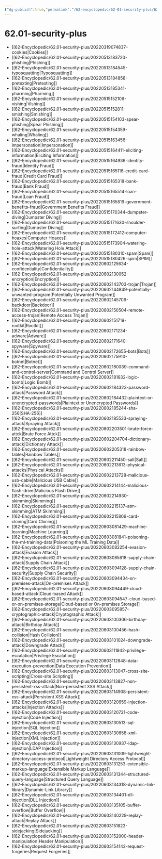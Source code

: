 ```yaml
---
{"dg-publish":true,"permalink":"/62-encyclopedic/62-01-security-plus/62-01-security-plus/","dgHomeLink":true,"dgPassFrontmatter":false}
---
```



# 62.01-security-plus


- [[62-Encyclopedic/62.01-security-plus/20220319074837-cookies|Cookies]]
- [[62-Encyclopedic/62.01-security-plus/20220513183720-phishing|Phishing]]
- [[62-Encyclopedic/62.01-security-plus/20220513184545-typosquatting|Typosquatting]]
- [[62-Encyclopedic/62.01-security-plus/20220513184858-pretexting|Pretexting]]
- [[62-Encyclopedic/62.01-security-plus/20220513185341-pharming|Pharming]]
- [[62-Encyclopedic/62.01-security-plus/20220515152106-vishing|Vishing]]
- [[62-Encyclopedic/62.01-security-plus/20220515152811-smishing|Smishing]]
- [[62-Encyclopedic/62.01-security-plus/20220515154103-spear-phishing|Spear Phishing]]
- [[62-Encyclopedic/62.01-security-plus/20220515154359-whaling|Whaling]]
- [[62-Encyclopedic/62.01-security-plus/20220515163456-impersonation|Impersonation]]
- [[62-Encyclopedic/62.01-security-plus/20220515164411-eliciting-information|Eliciting Information]]
- [[62-Encyclopedic/62.01-security-plus/20220515164936-identity-fraud|Identity Fraud]]
- [[62-Encyclopedic/62.01-security-plus/20220515165116-credit-card-fraud|Credit Card Fraud]]
- [[62-Encyclopedic/62.01-security-plus/20220515165318-bank-fraud|Bank Fraud]]
- [[62-Encyclopedic/62.01-security-plus/20220515165514-loan-fraud|Loan Fraud]]
- [[62-Encyclopedic/62.01-security-plus/20220515165819-government-benefits-fraud|Government Benefits Fraud]]
- [[62-Encyclopedic/62.01-security-plus/20220515170344-dumpster-diving|Dumpster Diving]]
- [[62-Encyclopedic/62.01-security-plus/20220515171630-shoulder-surfing|Dumpster Diving]]
- [[62-Encyclopedic/62.01-security-plus/20220515172412-computer-hoaxes|Computer Hoaxes]]
- [[62-Encyclopedic/62.01-security-plus/20220515173904-watering-hole-attack|Watering Hole Attack]]
- [[62-Encyclopedic/62.01-security-plus/20220515180310-spam|Spam]]
- [[62-Encyclopedic/62.01-security-plus/20220515180426-spim|SPIM]]
- [[62-Encyclopedic/62.01-security-plus/20220602125634-confidentiality|Confidentiality]]
- [[62-Encyclopedic/62.01-security-plus/20220602130052-encryption|Encryption]]
- [[62-Encyclopedic/62.01-security-plus/20220602143703-trojan|Trojan]]
- [[62-Encyclopedic/62.01-security-plus/20220602144849-potentially-unwanted-program|Potentially Unwanted Program]]
- [[62-Encyclopedic/62.01-security-plus/20220602145709-backdoor|Backdoor]]
- [[62-Encyclopedic/62.01-security-plus/20220602150504-remote-access-trojan|Remote Access Trojan]]
- [[62-Encyclopedic/62.01-security-plus/20220602151719-rootkit|Rootkit]]
- [[62-Encyclopedic/62.01-security-plus/20220602171234-adware|Adware]]
- [[62-Encyclopedic/62.01-security-plus/20220602171640-spyware|Spyware]]
- [[62-Encyclopedic/62.01-security-plus/20220602172655-bots|Bots]]
- [[62-Encyclopedic/62.01-security-plus/20220602175910-botnet|Botnet]]
- [[62-Encyclopedic/62.01-security-plus/20220602180039-command-and-control-server|Command and Control Server]]
- [[62-Encyclopedic/62.01-security-plus/20220602181632-logic-bomb|Logic Bomb]]
- [[62-Encyclopedic/62.01-security-plus/20220602184323-password-attack|Password Attack]]
- [[62-Encyclopedic/62.01-security-plus/20220602184432-plaintext-or-unencrypted-passwords|Plaintext or Unencrypted Passwords]]
- [[62-Encyclopedic/62.01-security-plus/20220602185244-sha-256|SHA-256]]
- [[62-Encyclopedic/62.01-security-plus/20220602185533-spraying-attack|Spraying Attack]]
- [[62-Encyclopedic/62.01-security-plus/20220602203501-brute-force-attck|Brute Force Attck]]
- [[62-Encyclopedic/62.01-security-plus/20220602204704-dictionary-attack|Dictionary Attack]]
- [[62-Encyclopedic/62.01-security-plus/20220602205318-rainbow-tables|Rainbow Tables]]
- [[62-Encyclopedic/62.01-security-plus/20220602211450-salt|Salt]]
- [[62-Encyclopedic/62.01-security-plus/20220602213613-physical-attacks|Physical Attacks]]
- [[62-Encyclopedic/62.01-security-plus/20220602213728-malicious-usb-cable|Malicious USB Cable]]
- [[62-Encyclopedic/62.01-security-plus/20220602214144-malicious-flash-drive|Malicious Flash Drive]]
- [[62-Encyclopedic/62.01-security-plus/20220602214930-skimming|Skimming]]
- [[62-Encyclopedic/62.01-security-plus/20220602215137-atm-skimming|ATM Skimming]]
- [[62-Encyclopedic/62.01-security-plus/20220602215809-card-cloning|Card Cloning]]
- [[62-Encyclopedic/62.01-security-plus/20220603081429-machine-learning|Machine Learning]]
- [[62-Encyclopedic/62.01-security-plus/20220603081841-poisoning-the-ml-training-data|Poisoning the ML Training Data]]
- [[62-Encyclopedic/62.01-security-plus/20220603082254-evasion-attack|Evasion Attack]]
- [[62-Encyclopedic/62.01-security-plus/20220603085818-supply-chain-attack|Supply Chain Attack]]
- [[62-Encyclopedic/62.01-security-plus/20220603094128-supply-chain-security|Supply Chain Security]]
- [[62-Encyclopedic/62.01-security-plus/20220603094434-on-premises-attack|On-premises Attack]]
- [[62-Encyclopedic/62.01-security-plus/20220603094449-cloud-based-attack|Cloud-based Attack]]
- [[62-Encyclopedic/62.01-security-plus/20220603094547-cloud-based-or-on-premises-storage|Cloud-based or On-premises Storage]]
- [[62-Encyclopedic/62.01-security-plus/20220603095857-cryptographic-attack|Cryptographic Attack]]
- [[62-Encyclopedic/62.01-security-plus/20220603100306-birthday-attack|Birthday Attack]]
- [[62-Encyclopedic/62.01-security-plus/20220603100456-hash-collision|Hash Collision]]
- [[62-Encyclopedic/62.01-security-plus/20220603101024-downgrade-attack|Downgrade Attack]]
- [[62-Encyclopedic/62.01-security-plus/20220603111942-privilege-escalation|Privilege Escalation]]
- [[62-Encyclopedic/62.01-security-plus/20220603112648-data-execution-prevention|Data Execution Prevention]]
- [[62-Encyclopedic/62.01-security-plus/20220603113047-cross-site-scripting|Cross-site Scripting]]
- [[62-Encyclopedic/62.01-security-plus/20220603113827-non-persistent-xss-attack|Non-persistent XSS Attack]]
- [[62-Encyclopedic/62.01-security-plus/20220603114908-persistent-xss-attack|Persistent XSS Attack]]
- [[62-Encyclopedic/62.01-security-plus/20220603120659-injection-attacks|Injection Attacks]]
- [[62-Encyclopedic/62.01-security-plus/20220603120721-code-injection|Code Injection]]
- [[62-Encyclopedic/62.01-security-plus/20220603130513-sql-injection|SQL Injection]]
- [[62-Encyclopedic/62.01-security-plus/20220603130658-xml-injection|XML Injection]]
- [[62-Encyclopedic/62.01-security-plus/20220603130937-ldap-injection|LDAP Injection]]
- [[62-Encyclopedic/62.01-security-plus/20220603131009-lightweight-directory-access-protocol|Lightweight Directory Access Protocol]]
- [[62-Encyclopedic/62.01-security-plus/20220603131253-extensible-markup-language|Extensible Markup Language]]
- [[62-Encyclopedic/62.01-security-plus/20220603131344-structured-query-language|Structured Query Language]]
- [[62-Encyclopedic/62.01-security-plus/20220603134318-dynamic-link-library|Dynamic-Link Library]]
- [[62-Encyclopedic/62.01-security-plus/20220603134401-dll-injection|DLL Injection]]
- [[62-Encyclopedic/62.01-security-plus/20220603135105-buffer-overflow|Buffer Overflow]]
- [[62-Encyclopedic/62.01-security-plus/20220603140229-replay-attack|Replay Attack]]
- [[62-Encyclopedic/62.01-security-plus/20220603151623-sidejacking|Sidejacking]]
- [[62-Encyclopedic/62.01-security-plus/20220603152000-header-manipulation|Header Manipulation]]
- [[62-Encyclopedic/62.01-security-plus/20220603154142-request-forgeries|Request Forgeries]]

